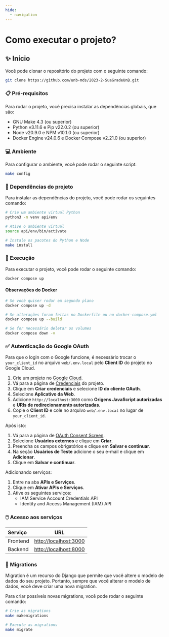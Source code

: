 ```yaml
---
hide:
  - navigation
---
```


# Como executar o projeto?

## ✨ Início

Você pode clonar o repositório do projeto com o seguinte comando:

```bash
git clone https://github.com/unb-mds/2023-2-SuaGradeUnB.git
```

### 📋 Pré-requisitos

Para rodar o projeto, você precisa instalar as dependências globais, que são:

- GNU Make 4.3 (ou superior)
- Python v3.11.6 e Pip v22.0.2 (ou superior)
- Node v20.9.0 e NPM v10.1.0 (ou superior)
- Docker Engine v24.0.6 e Docker Compose v2.21.0 (ou superior)

### 💻 Ambiente

Para configurar o ambiente, você pode rodar o seguinte script:

```bash
make config
```

### 📁 Dependências do projeto

Para instalar as dependências do projeto, você pode rodar os seguintes comando:

```bash
# Crie um ambiente virtual Python
python3 -m venv api/env

# Ative o ambiente virtual
source api/env/bin/activate

# Instale os pacotes do Python e Node
make install
```

### 💾 Execução

Para executar o projeto, você pode rodar o seguinte comando:

```bash
docker compose up
```

#### Observações do Docker

```bash
# Se você quiser rodar em segundo plano
docker compose up -d

# Se alterações foram feitas no Dockerfile ou no docker-compose.yml
docker compose up --build

# Se for necessário deletar os volumes
docker compose down -v
```

### ✅ Autenticação do Google OAuth

Para que o login com o Google funcione, é necessário trocar o `your_client_id` no arquivo `web/.env.local` pelo **Client ID** do projeto no Google Cloud.

1. Crie um projeto no [Google Cloud](https://console.cloud.google.com/).
2. Vá para a página de [Credenciais](https://console.cloud.google.com/apis/credentials) do projeto.
3. Clique em **Criar credenciais** e selecione **ID do cliente OAuth**.
4. Selecione **Aplicativo da Web**.
5. Adicione `http://localhost:3000` como **Origens JavaScript autorizadas** e **URIs de redirecionamento autorizadas**.
6. Copie o **Client ID** e cole no arquivo `web/.env.local` no lugar de `your_client_id`.

Após isto:

1. Vá para a página de [OAuth Consent Screen](https://console.cloud.google.com/apis/credentials/consent).
2. Selecione **Usuários externos** e clique em **Criar**.
3. Preencha os campos obrigatórios e clique em **Salvar e continuar**.
4. Na seção **Usuários de Teste** adicione o seu e-mail e clique em **Adicionar**.
5. Clique em **Salvar e continuar**.

Adicionando serviços:

1. Entre na aba **APIs e Serviços**.
2. Clique em **Ativar APIs e Serviços**.
3. Ative os seguintes serviços:
   - IAM Service Account Credentials API
   - Identity and Access Management (IAM) API

### 🖱️ Acesso aos serviços

| Serviço  |                      URL                       |
| :------- | :--------------------------------------------: |
| Frontend | [http://localhost:3000](http://localhost:3000) |
| Backend  | [http://localhost:8000](http://localhost:8000) |

### 📍 Migrations

Migration é um recurso do Django que permite que você altere o modelo de dados do seu projeto. Portanto, sempre que você alterar o modelo de dados, você deve criar uma nova migration.

Para criar possíveis novas migrations, você pode rodar o seguinte comando:

```bash
# Crie as migrations
make makemigrations

# Execute as migrations
make migrate
```
